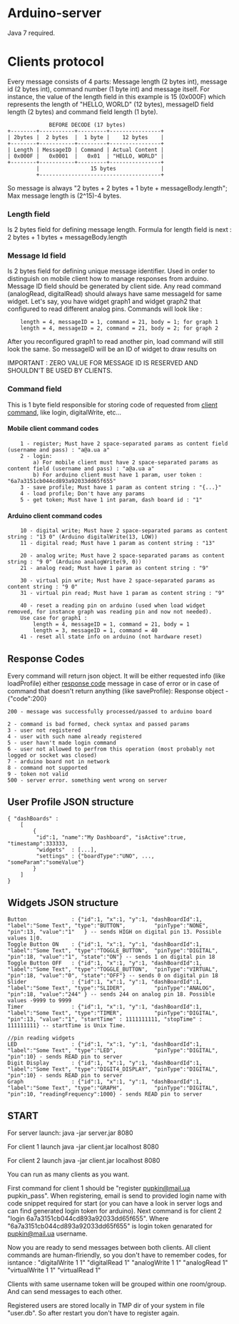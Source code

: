 # Arduino-server
Java 7 required.

# Clients protocol

Every message consists of 4 parts: 
Message length (2 bytes int), message id (2 bytes int), command number (1 byte int) and message itself. For instance, the value of the length field in this example is 15 (0x000F) which represents the length of "HELLO, WORLD" (12 bytes), messageID field length (2 bytes) and command field length (1 byte).

	             BEFORE DECODE (17 bytes)               
	+--------+-----------+---------+----------------+
	| 2bytes |  2 bytes  |  1 byte |    12 bytes    |
	+--------+-----------+---------+----------------+       
	| Length | MessageID | Command | Actual Content |
	| 0x000F |   0x0001  |   0x01  | "HELLO, WORLD" |         
	+--------+-----------+---------+----------------+
	         |                15 bytes              |
	         +--------------------------------------+

So message is always "2 bytes + 2 bytes + 1 byte + messageBody.length"; Max message length is (2^15)-4 bytes.

### Length field
Is 2 bytes field for defining message length.
Formula for length field is next : 2 bytes + 1 bytes + messageBody.length

### Message Id field
Is 2 bytes field for defining unique message identifier. Used in order to distinguish on mobile client how to manage responses from arduino. Message ID field should be generated by client side. 
Any read command (analogRead, digitalRead) should always have same messageId for same widget. Let's say, you have widget graph1 and widget graph2 that configured to read different analog pins. Commands will look like :

        length = 4, messageID = 1, command = 21, body = 1; for graph 1
        length = 4, messageID = 2, command = 21, body = 2; for graph 2
        
After you reconfigured graph1 to read another pin, load command will still look the same. So messageID will be an ID of widget to draw results on

IMPORTANT : ZERO VALUE FOR MESSAGE ID IS RESERVED AND SHOULDN'T BE USED BY CLIENTS.

### Command field
This is 1 byte field responsible for storing code of requested from [client command](https://github.com/doom369/arduino-server/blob/master/common/src/main/java/com/ddumanskiy/arduino/common/Command.java), like login, digitalWrite, etc...

#### Mobile client command codes

        1 - register; Must have 2 space-separated params as content field (username and pass) : "a@a.ua a"
        2 - login:
            a) For mobile client must have 2 space-separated params as content field (username and pass) : "a@a.ua a"
            b) For arduino client must have 1 param, user token : "6a7a3151cb044cd893a92033dd65f655"
        3 - save profile; Must have 1 param as content string : "{...}"
        4 - load profile; Don't have any params
        5 - get token; Must have 1 int param, dash board id : "1"
        
#### Arduino client command codes

        10 - digital write; Must have 2 space-separated params as content string : "13 0" (Arduino digitalWrite(13, LOW))
        11 - digital read; Must have 1 param as content string : "13"

        20 - analog write; Must have 2 space-separated params as content string : "9 0" (Arduino analogWrite(9, 0))
        21 - analog read; Must have 1 param as content string : "9"

        30 - virtual pin write; Must have 2 space-separated params as content string : "9 0"
        31 - virtual pin read; Must have 1 param as content string : "9"

        40 - reset a reading pin on arduino (used when load widget removed, for instance graph was reading pin and now not needed).
        Use case for graph1 :
        	length = 4, messageID = 1, command = 21, body = 1
        	length = 3, messageID = 1, command = 40
        41 - reset all state info on arduino (not hardware reset)

## Response Codes
Every command will return json object. It will be either requested info (like loadProfile) either [response code](https://github.com/doom369/arduino-server/blob/master/server/src/main/java/com/ddumanskiy/arduino/response/ResponseCode.java) message in case of error or in case of command that doesn't return anything (like saveProfile):
Response object -
	{"code":200}

    200 - message was successfully processed/passed to arduino board
    
    2 - command is bad formed, check syntax and passed params
    3 - user not registered
    4 - user with such name already registered
    5 - user havn't made login command
    6 - user not allowed to perfrom this operation (most probably not logged or socket was closed)
    7 - arduino board not in network
    8 - command not supported
    9 - token not valid
    500 - server error. something went wrong on server

## User Profile JSON structure
	{ "dashBoards" : 
		[ 
			{
			 "id":1, "name":"My Dashboard", "isActive":true, "timestamp":333333,
			 "widgets"  : [...], 
			 "settings" : {"boardType":"UNO", ..., "someParam":"someValue"}
			}
		]
	}

## Widgets JSON structure

	Button				: {"id":1, "x":1, "y":1, "dashBoardId":1, "label":"Some Text", "type":"BUTTON",         "pinType":"NONE", "pin":13, "value":"1"   } -- sends HIGH on digital pin 13. Possible values 1|0.
	Toggle Button ON	: {"id":1, "x":1, "y":1, "dashBoardId":1, "label":"Some Text", "type":"TOGGLE_BUTTON",  "pinType":"DIGITAL", "pin":18, "value":"1", "state":"ON"} -- sends 1 on digital pin 18
	Toggle Button OFF	: {"id":1, "x":1, "y":1, "dashBoardId":1, "label":"Some Text", "type":"TOGGLE_BUTTON",  "pinType":"VIRTUAL", "pin":18, "value":"0", "state":"OFF"} -- sends 0 on digital pin 18
	Slider				: {"id":1, "x":1, "y":1, "dashBoardId":1, "label":"Some Text", "type":"SLIDER",         "pinType":"ANALOG",  "pin":18, "value":"244" } -- sends 244 on analog pin 18. Possible values -9999 to 9999
	Timer				: {"id":1, "x":1, "y":1, "dashBoardId":1, "label":"Some Text", "type":"TIMER",          "pinType":"DIGITAL", "pin":13, "value":"1", "startTime" : 1111111111, "stopTime" : 111111111} -- startTime is Unix Time.

	//pin reading widgets
	LED					: {"id":1, "x":1, "y":1, "dashBoardId":1, "label":"Some Text", "type":"LED",            "pinType":"DIGITAL", "pin":10} - sends READ pin to server
	Digit Display		: {"id":1, "x":1, "y":1, "dashBoardId":1, "label":"Some Text", "type":"DIGIT4_DISPLAY", "pinType":"DIGITAL", "pin":10} - sends READ pin to server
	Graph				: {"id":1, "x":1, "y":1, "dashBoardId":1, "label":"Some Text", "type":"GRAPH",          "pinType":"DIGITAL", "pin":10, "readingFrequency":1000} - sends READ pin to server

## START

For server launch:
java -jar server.jar 8080

For client 1 launch
java -jar client.jar localhost 8080

For client 2 launch
java -jar client.jar localhost 8080

You can run as many clients as you want.

First command for client 1 should be "register pupkin@mail.ua pupkin_pass". When registering, email is send to provided login name with code snippet required for start (or you can have a look in server logs and can find generated login token for arduino).
Next command is for client 2 "login 6a7a3151cb044cd893a92033dd65f655". Where "6a7a3151cb044cd893a92033dd65f655" is login token genarated for pupkin@mail.ua username.

Now you are ready to send messages between both clients. All client commands are human-flriendly, so you don't have to remember codes, for isntance :
"digitalWrite 1 1"
"digitalRead 1"
"analogWrite 1 1"
"analogRead 1"
"virtualWrite 1 1"
"virtualRead 1"

Clients with same username token will be grouped within one room/group. And can send messages to each other.

Registered users are stored locally in TMP dir of your system in file "user.db". So after restart you don't have to register again.
